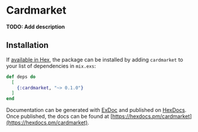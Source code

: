 # Cardmarket

**TODO: Add description**

## Installation

If [available in Hex](https://hex.pm/docs/publish), the package can be installed
by adding `cardmarket` to your list of dependencies in `mix.exs`:

```elixir
def deps do
  [
    {:cardmarket, "~> 0.1.0"}
  ]
end
```

Documentation can be generated with [ExDoc](https://github.com/elixir-lang/ex_doc)
and published on [HexDocs](https://hexdocs.pm). Once published, the docs can
be found at [https://hexdocs.pm/cardmarket](https://hexdocs.pm/cardmarket).

